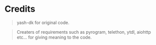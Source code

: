 # Credits

> yash-dk for original code.

> Creaters of requirements such as pyrogram, telethon, ytdl, aiohttp etc... for giving meaning to the code.

